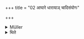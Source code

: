+++
title = "02 आघारे धारायाञ् चादिसंयोगः"

+++

<details><summary>Müller</summary>

In the case of the āghāra, sprinkling of clarified butter, and of dhārā, pouring out of Soma, the beginning of the mantra and the act takes place at the same time.
</details>

<details><summary>थिते</summary>

आघारे धारायां चादिसंयोगः २
</details>
